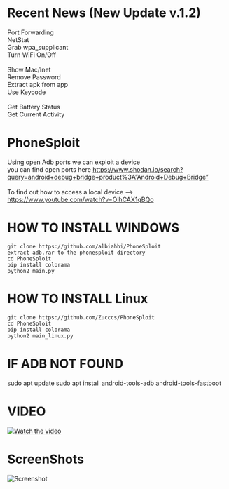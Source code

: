 # Recent News (New Update v.1.2)
Port Forwarding<br>        NetStat <br>
Grab wpa_supplicant <br>   Turn WiFi On/Off <br>                
Show Mac/Inet<br>          Remove Password<br>
Extract apk from app<br>   Use Keycode <br>           
Get Battery Status<br>     Get Current Activity<br>   

# PhoneSploit 
Using open Adb ports we can exploit a device
<br> you can find open ports here https://www.shodan.io/search?query=android+debug+bridge+product%3A”Android+Debug+Bridge”
<br>
<br> To find out how to access a local device --> https://www.youtube.com/watch?v=OlhCAX1qBQo


# HOW TO INSTALL WINDOWS
```
git clone https://github.com/albiahbi/PhoneSploit
extract adb.rar to the phonesploit directory 
cd PhoneSploit
pip install colorama
python2 main.py
```

# HOW TO INSTALL Linux
```
git clone https://github.com/Zucccs/PhoneSploit
cd PhoneSploit
pip install colorama
python2 main_linux.py
```
# IF ADB NOT FOUND
sudo apt update
sudo apt install android-tools-adb android-tools-fastboot



# VIDEO
[![Watch the video](https://img.youtube.com/vi/6XNf9s-PZxY/hqdefault.jpg)](https://www.youtube.com/watch?v=6XNf9s-PZxY)

# ScreenShots
![Screenshot](Screenshot.png)
